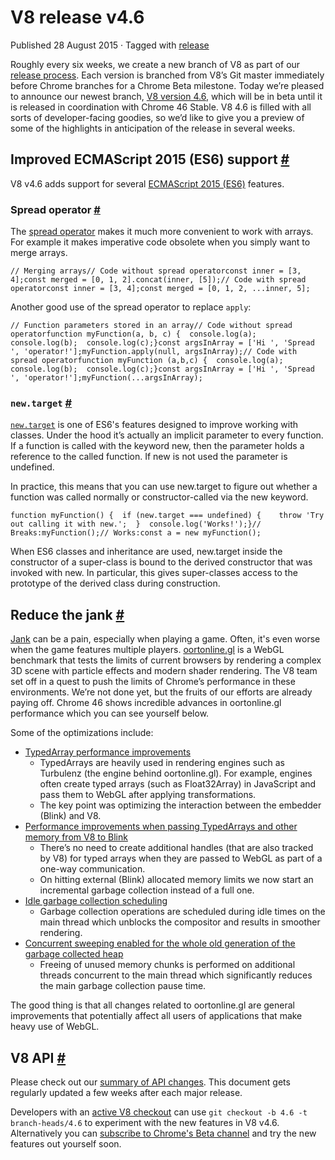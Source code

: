 V8 release v4.6
===============

Published 28 August 2015 · Tagged with [release](/blog/tags/release)

Roughly every six weeks, we create a new branch of V8 as part of our [release process](https://v8.dev/docs/release-process). Each version is branched from V8’s Git master immediately before Chrome branches for a Chrome Beta milestone. Today we’re pleased to announce our newest branch, [V8 version 4.6](https://chromium.googlesource.com/v8/v8.git/+log/branch-heads/4.6), which will be in beta until it is released in coordination with Chrome 46 Stable. V8 4.6 is filled with all sorts of developer-facing goodies, so we’d like to give you a preview of some of the highlights in anticipation of the release in several weeks.

Improved ECMAScript 2015 (ES6) support [#](#improved-ecmascript-2015-(es6)-support)
-----------------------------------------------------------------------------------

V8 v4.6 adds support for several [ECMAScript 2015 (ES6)](https://www.ecma-international.org/ecma-262/6.0/) features.

### Spread operator [#](#spread-operator)

The [spread operator](https://developer.mozilla.org/en-US/docs/Web/JavaScript/Reference/Operators/Spread_operator) makes it much more convenient to work with arrays. For example it makes imperative code obsolete when you simply want to merge arrays.

    // Merging arrays// Code without spread operatorconst inner = [3, 4];const merged = [0, 1, 2].concat(inner, [5]);// Code with spread operatorconst inner = [3, 4];const merged = [0, 1, 2, ...inner, 5];

Another good use of the spread operator to replace `apply`:

    // Function parameters stored in an array// Code without spread operatorfunction myFunction(a, b, c) {  console.log(a);  console.log(b);  console.log(c);}const argsInArray = ['Hi ', 'Spread ', 'operator!'];myFunction.apply(null, argsInArray);// Code with spread operatorfunction myFunction (a,b,c) {  console.log(a);  console.log(b);  console.log(c);}const argsInArray = ['Hi ', 'Spread ', 'operator!'];myFunction(...argsInArray);

### `new.target` [#](#new.target)

[`new.target`](https://developer.mozilla.org/en-US/docs/Web/JavaScript/Reference/Operators/new.target) is one of ES6's features designed to improve working with classes. Under the hood it’s actually an implicit parameter to every function. If a function is called with the keyword new, then the parameter holds a reference to the called function. If new is not used the parameter is undefined.

In practice, this means that you can use new.target to figure out whether a function was called normally or constructor-called via the new keyword.

    function myFunction() {  if (new.target === undefined) {    throw 'Try out calling it with new.';  }  console.log('Works!');}// Breaks:myFunction();// Works:const a = new myFunction();

When ES6 classes and inheritance are used, new.target inside the constructor of a super-class is bound to the derived constructor that was invoked with new. In particular, this gives super-classes access to the prototype of the derived class during construction.

Reduce the jank [#](#reduce-the-jank)
-------------------------------------

[Jank](https://en.wiktionary.org/wiki/jank#Noun) can be a pain, especially when playing a game. Often, it's even worse when the game features multiple players. [oortonline.gl](http://oortonline.gl/) is a WebGL benchmark that tests the limits of current browsers by rendering a complex 3D scene with particle effects and modern shader rendering. The V8 team set off in a quest to push the limits of Chrome’s performance in these environments. We’re not done yet, but the fruits of our efforts are already paying off. Chrome 46 shows incredible advances in oortonline.gl performance which you can see yourself below.

Some of the optimizations include:

*   [TypedArray performance improvements](https://code.google.com/p/v8/issues/detail?id=3996)
    *   TypedArrays are heavily used in rendering engines such as Turbulenz (the engine behind oortonline.gl). For example, engines often create typed arrays (such as Float32Array) in JavaScript and pass them to WebGL after applying transformations.
    *   The key point was optimizing the interaction between the embedder (Blink) and V8.
*   [Performance improvements when passing TypedArrays and other memory from V8 to Blink](https://code.google.com/p/chromium/issues/detail?id=515795)
    *   There’s no need to create additional handles (that are also tracked by V8) for typed arrays when they are passed to WebGL as part of a one-way communication.
    *   On hitting external (Blink) allocated memory limits we now start an incremental garbage collection instead of a full one.
*   [Idle garbage collection scheduling](/blog/free-garbage-collection)
    *   Garbage collection operations are scheduled during idle times on the main thread which unblocks the compositor and results in smoother rendering.
*   [Concurrent sweeping enabled for the whole old generation of the garbage collected heap](https://code.google.com/p/chromium/issues/detail?id=507211)
    *   Freeing of unused memory chunks is performed on additional threads concurrent to the main thread which significantly reduces the main garbage collection pause time.

The good thing is that all changes related to oortonline.gl are general improvements that potentially affect all users of applications that make heavy use of WebGL.

V8 API [#](#v8-api)
-------------------

Please check out our [summary of API changes](https://docs.google.com/document/d/1g8JFi8T_oAE_7uAri7Njtig7fKaPDfotU6huOa1alds/edit). This document gets regularly updated a few weeks after each major release.

Developers with an [active V8 checkout](https://v8.dev/docs/source-code#using-git) can use `git checkout -b 4.6 -t branch-heads/4.6` to experiment with the new features in V8 v4.6. Alternatively you can [subscribe to Chrome's Beta channel](https://www.google.com/chrome/browser/beta.html) and try the new features out yourself soon.